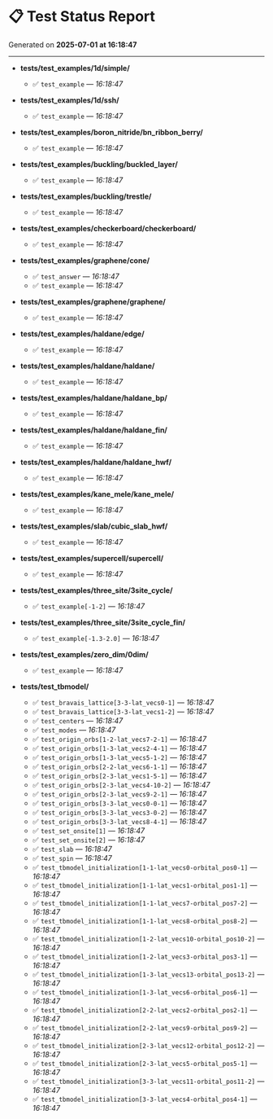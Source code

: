 # 📋 Test Status Report

Generated on **2025-07-01 at 16:18:47**

---

- **tests/test_examples/1d/simple/**
    - ✅ `test_example` — *16:18:47*

- **tests/test_examples/1d/ssh/**
    - ✅ `test_example` — *16:18:47*

- **tests/test_examples/boron_nitride/bn_ribbon_berry/**
    - ✅ `test_example` — *16:18:47*

- **tests/test_examples/buckling/buckled_layer/**
    - ✅ `test_example` — *16:18:47*

- **tests/test_examples/buckling/trestle/**
    - ✅ `test_example` — *16:18:47*

- **tests/test_examples/checkerboard/checkerboard/**
    - ✅ `test_example` — *16:18:47*

- **tests/test_examples/graphene/cone/**
    - ✅ `test_answer` — *16:18:47*
    - ✅ `test_example` — *16:18:47*

- **tests/test_examples/graphene/graphene/**
    - ✅ `test_example` — *16:18:47*

- **tests/test_examples/haldane/edge/**
    - ✅ `test_example` — *16:18:47*

- **tests/test_examples/haldane/haldane/**
    - ✅ `test_example` — *16:18:47*

- **tests/test_examples/haldane/haldane_bp/**
    - ✅ `test_example` — *16:18:47*

- **tests/test_examples/haldane/haldane_fin/**
    - ✅ `test_example` — *16:18:47*

- **tests/test_examples/haldane/haldane_hwf/**
    - ✅ `test_example` — *16:18:47*

- **tests/test_examples/kane_mele/kane_mele/**
    - ✅ `test_example` — *16:18:47*

- **tests/test_examples/slab/cubic_slab_hwf/**
    - ✅ `test_example` — *16:18:47*

- **tests/test_examples/supercell/supercell/**
    - ✅ `test_example` — *16:18:47*

- **tests/test_examples/three_site/3site_cycle/**
    - ✅ `test_example[-1-2]` — *16:18:47*

- **tests/test_examples/three_site/3site_cycle_fin/**
    - ✅ `test_example[-1.3-2.0]` — *16:18:47*

- **tests/test_examples/zero_dim/0dim/**
    - ✅ `test_example` — *16:18:47*

- **tests/test_tbmodel/**
    - ✅ `test_bravais_lattice[3-3-lat_vecs0-1]` — *16:18:47*
    - ✅ `test_bravais_lattice[3-3-lat_vecs1-2]` — *16:18:47*
    - ✅ `test_centers` — *16:18:47*
    - ✅ `test_modes` — *16:18:47*
    - ✅ `test_origin_orbs[1-2-lat_vecs7-2-1]` — *16:18:47*
    - ✅ `test_origin_orbs[1-3-lat_vecs2-4-1]` — *16:18:47*
    - ✅ `test_origin_orbs[1-3-lat_vecs5-1-2]` — *16:18:47*
    - ✅ `test_origin_orbs[2-2-lat_vecs6-1-1]` — *16:18:47*
    - ✅ `test_origin_orbs[2-3-lat_vecs1-5-1]` — *16:18:47*
    - ✅ `test_origin_orbs[2-3-lat_vecs4-10-2]` — *16:18:47*
    - ✅ `test_origin_orbs[2-3-lat_vecs9-2-1]` — *16:18:47*
    - ✅ `test_origin_orbs[3-3-lat_vecs0-0-1]` — *16:18:47*
    - ✅ `test_origin_orbs[3-3-lat_vecs3-0-2]` — *16:18:47*
    - ✅ `test_origin_orbs[3-3-lat_vecs8-4-1]` — *16:18:47*
    - ✅ `test_set_onsite[1]` — *16:18:47*
    - ✅ `test_set_onsite[2]` — *16:18:47*
    - ✅ `test_slab` — *16:18:47*
    - ✅ `test_spin` — *16:18:47*
    - ✅ `test_tbmodel_initialization[1-1-lat_vecs0-orbital_pos0-1]` — *16:18:47*
    - ✅ `test_tbmodel_initialization[1-1-lat_vecs1-orbital_pos1-1]` — *16:18:47*
    - ✅ `test_tbmodel_initialization[1-1-lat_vecs7-orbital_pos7-2]` — *16:18:47*
    - ✅ `test_tbmodel_initialization[1-1-lat_vecs8-orbital_pos8-2]` — *16:18:47*
    - ✅ `test_tbmodel_initialization[1-2-lat_vecs10-orbital_pos10-2]` — *16:18:47*
    - ✅ `test_tbmodel_initialization[1-2-lat_vecs3-orbital_pos3-1]` — *16:18:47*
    - ✅ `test_tbmodel_initialization[1-3-lat_vecs13-orbital_pos13-2]` — *16:18:47*
    - ✅ `test_tbmodel_initialization[1-3-lat_vecs6-orbital_pos6-1]` — *16:18:47*
    - ✅ `test_tbmodel_initialization[2-2-lat_vecs2-orbital_pos2-1]` — *16:18:47*
    - ✅ `test_tbmodel_initialization[2-2-lat_vecs9-orbital_pos9-2]` — *16:18:47*
    - ✅ `test_tbmodel_initialization[2-3-lat_vecs12-orbital_pos12-2]` — *16:18:47*
    - ✅ `test_tbmodel_initialization[2-3-lat_vecs5-orbital_pos5-1]` — *16:18:47*
    - ✅ `test_tbmodel_initialization[3-3-lat_vecs11-orbital_pos11-2]` — *16:18:47*
    - ✅ `test_tbmodel_initialization[3-3-lat_vecs4-orbital_pos4-1]` — *16:18:47*
